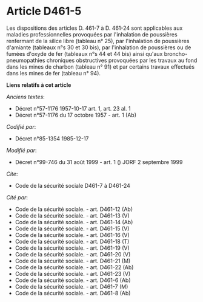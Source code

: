 # Article D461-5

Les dispositions des articles D. 461-7 à D. 461-24 sont applicables aux maladies professionnelles provoquées par l'inhalation
de poussières renfermant de la silice libre (tableau n° 25), par l'inhalation de poussières d'amiante (tableaux n°s 30 et 30
bis), par l'inhalation de poussières ou de fumées d'oxyde de fer (tableaux n°s 44 et 44 bis) ainsi qu'aux broncho-
pneumopathies chroniques obstructives provoquées par les travaux au fond dans les mines de charbon (tableau n° 91) et par
certains travaux effectués dans les mines de fer (tableau n° 94).

**Liens relatifs à cet article**

_Anciens textes_:

  - Décret n°57-1176 1957-10-17 art. 1, art. 23 al. 1
  - Décret n°57-1176 du 17 octobre 1957 - art. 1 (Ab)

_Codifié par_:

  - Décret n°85-1354 1985-12-17

_Modifié par_:

  - Décret n°99-746 du 31 août 1999 - art. 1 () JORF 2 septembre 1999

_Cite_:

  - Code de la sécurité sociale D461-7 à D461-24

_Cité par_:

  - Code de la sécurité sociale. - art. D461-12 (Ab)
  - Code de la sécurité sociale. - art. D461-13 (V)
  - Code de la sécurité sociale. - art. D461-14 (Ab)
  - Code de la sécurité sociale. - art. D461-15 (V)
  - Code de la sécurité sociale. - art. D461-16 (V)
  - Code de la sécurité sociale. - art. D461-18 (T)
  - Code de la sécurité sociale. - art. D461-19 (V)
  - Code de la sécurité sociale. - art. D461-20 (V)
  - Code de la sécurité sociale. - art. D461-21 (M)
  - Code de la sécurité sociale. - art. D461-22 (Ab)
  - Code de la sécurité sociale. - art. D461-23 (V)
  - Code de la sécurité sociale. - art. D461-6 (Ab)
  - Code de la sécurité sociale. - art. D461-7 (M)
  - Code de la sécurité sociale. - art. D461-8 (Ab)
